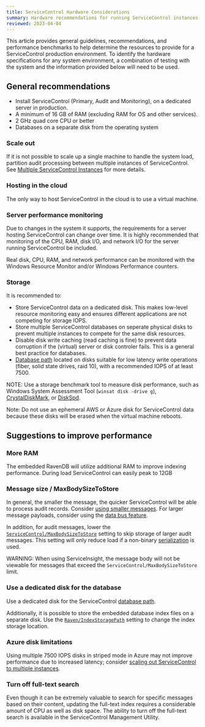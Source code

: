 ```yaml
---
title: ServiceControl Hardware Considerations
summary: Hardware recommendations for running ServiceControl instances
reviewed: 2023-04-04
---
```


This article provides general guidelines, recommendations, and performance benchmarks to help determine the resources to provide for a ServiceControl production environment. To identify the hardware specifications for any system environment, a combination of testing with the system and the information provided below will need to be used.

## General recommendations

* Install ServiceControl (Primary, Audit and Monitoring), on a dedicated server in production.
* A minimum of 16 GB of RAM (excluding RAM for OS and other services).
* 2 GHz quad core CPU or better
* Databases on a separate disk from the operating system

### Scale out

If it is not possible to scale up a single machine to handle the system load, partition audit processing between multiple instances of ServiceControl. See [Multiple ServiceControl Instances](remotes.md) for more details.

### Hosting in the cloud

The only way to host ServiceControl in the cloud is to use a virtual machine.

### Server performance monitoring

Due to changes in the system it supports, the requirements for a server hosting ServiceControl can change over time. It is highly recommended that monitoring of the CPU, RAM, disk I/O, and network I/O for the server running ServiceControl be included.

Real disk, CPU, RAM, and network performance can be monitored with the Windows Resource Monitor and/or Windows Performance counters.

### Storage

It is recommended to:

- Store ServiceControl data on a dedicated disk. This makes low-level resource monitoring easy and ensures different applications are not competing for storage IOPS.
- Store multiple ServiceControl databases on seperate physical disks to prevent multiple instances to compete for the same disk resources.
- Disable disk write caching (read caching is fine) to prevent data corruption if the (virtual) server or disk controler fails. This is a general best practice for databases.
- [Database path](/servicecontrol/creating-config-file.md#host-settings-servicecontroldbpath) located on disks suitable for low latency write operations (fiber, solid state drives, raid 10), with a recommended IOPS of at least 7500.

NOTE: Use a storage benchmark tool to measure disk performance, such as Windows System Assessment Tool (`winsat disk -drive g`), [CrystalDiskMark](https://crystalmark.info/en/software/crystaldiskmark/), or [DiskSpd](https://github.com/Microsoft/diskspd).

Note: Do not use an ephemeral AWS or Azure disk for ServiceControl data because these disks will be erased when the virtual machine reboots.

## Suggestions to improve performance

### More RAM

The embedded RavenDB will utilize additional RAM to improve indexing performance. During load ServiceControl can easily peak to 12GB

### Message size / MaxBodySizeToStore

In general, the smaller the message, the quicker ServiceControl will be able to process audit records. Consider [using smaller messages](https://particular.net/blog/putting-your-events-on-a-diet). For larger message payloads, consider using the [data bus feature](/nservicebus/messaging/databus/).

In addition, for audit messages, lower the [`ServiceControl/MaxBodySizeToStore`](/servicecontrol/creating-config-file.md#performance-tuning-servicecontrolmaxbodysizetostore) setting to skip storage of larger audit messages. This setting will only reduce load if a non-binary [serialization](/nservicebus/serialization/) is used.

WARNING: When using ServiceInsight, the message body will not be viewable for messages that exceed the `ServiceControl/MaxBodySizeToStore` limit.

### Use a dedicated disk for the database

Use a dedicated disk for the ServiceControl [database path](/servicecontrol/creating-config-file.md#host-settings-servicecontroldbpath).

Additionally, it is possible to store the embedded database index files on a separate disk. Use the [`Raven/IndexStoragePath`](/servicecontrol/creating-config-file.md#host-settings-ravenindexstoragepath) setting to change the index storage location.

### Azure disk limitations

Using multiple 7500 IOPS disks in striped mode in Azure may not improve performance due to increased latency; consider [scaling out ServiceControl to multiple instances](#general-recommendations-scale-out).

### Turn off full-text search

Even though it can be extremely valuable to search for specific messages based on their content, updating the full-text index requires a considerable amount of CPU as well as disk space. The ability to turn off the full-text search is available in the ServiceControl Management Utility.
